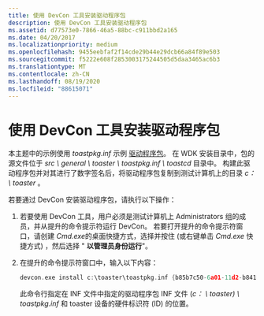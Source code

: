 ```yaml
---
title: 使用 DevCon 工具安装驱动程序包
description: 使用 DevCon 工具安装驱动程序包
ms.assetid: d77573e0-7866-46a5-88bc-c911bbd2a165
ms.date: 04/20/2017
ms.localizationpriority: medium
ms.openlocfilehash: 9455eebfaf2f14cde29b44e29dcb66a84f89e503
ms.sourcegitcommit: f5222e608f2853003175244505d5daa3465ac6b3
ms.translationtype: MT
ms.contentlocale: zh-CN
ms.lasthandoff: 08/19/2020
ms.locfileid: "88615071"
---
```

# <a name="using-the-devcon-tool-to-install-a-driver-package"></a>使用 DevCon 工具安装驱动程序包


本主题中的示例使用 *toastpkg.inf* 示例 [驱动程序包](driver-packages.md)。 在 WDK 安装目录中，包的源文件位于 *src \\ general \\ toaster \\ toastpkg.inf \\ toastcd* 目录中。 构建此驱动程序包并对其进行了数字签名后，将驱动程序包复制到测试计算机上的目录 *c： \\ toaster* 。

若要通过 DevCon 安装驱动程序包，请执行以下操作：

1.  若要使用 DevCon 工具，用户必须是测试计算机上 Administrators 组的成员，并从提升的命令提示符运行 DevCon。 若要打开提升的命令提示符窗口，请创建 *Cmd.exe*的桌面快捷方式，选择并按住 (或右键单击 *Cmd.exe* 快捷方式) ，然后选择 " **以管理员身份运行**"。

2.  在提升的命令提示符窗口中，输入以下内容：

    ```cpp
    devcon.exe install c:\toaster\toastpkg.inf {b85b7c50-6a01-11d2-b841-00c04fad5171}\mstoaster
    ```

    此命令行指定在 INF 文件中指定的驱动程序包 INF 文件 (*c： \\ toaster) \\ toastpkg.inf* 和 toaster 设备的硬件标识符 (ID) 的位置。

 

 





